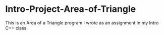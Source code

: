 # Intro-Project-Area-of-Triangle
This is an Area of a Triangle program I wrote as an assignment in my Intro C++ class.
